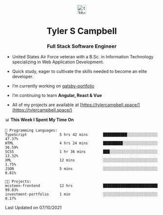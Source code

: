 <p align="center">
<a href="https://www.linkedin.com/in/t36campbell" target="blank"><img align="center" src="https://ik.imagekit.io/t36campbell/Portfolio/linkedin.png.original_m8bbGgPh6.png" alt="t36campbell" height="30" width="30" /></a>
</p>
<h1 align="center">Tyler S Campbell</h1>
<h3 align="center">Full Stack Software Engineer</h3>

* United States Air Force veteran with a B.Sc. in Information Technology specializing in Web Application Development. 

* Quick study, eager to cultivate the skills needed to become an elite developer.

* I’m currently working on [gatsby-portfolio](https://github.com/t36campbell/gatsby-portfolio)

* I’m continuing to learn **Angular, React & Vue**

* All of my projects are available at [https://tylercampbell.space/](https://tylercampbell.space/)

<!--START_SECTION:waka-->
📊 **This Week I Spent My Time On** 

```text
💬 Programming Languages: 
TypeScript               5 hrs 42 mins       ███████████░░░░░░░░░░░░░░   47.37% 
HTML                     4 hrs 24 mins       █████████░░░░░░░░░░░░░░░░   36.59% 
SCSS                     1 hr 36 mins        ███░░░░░░░░░░░░░░░░░░░░░░   13.32% 
XML                      12 mins             ░░░░░░░░░░░░░░░░░░░░░░░░░   1.75% 
JSON                     5 mins              ░░░░░░░░░░░░░░░░░░░░░░░░░   0.81%

🐱‍💻 Projects: 
mcsteen-frontend         12 hrs              █████████████████████████   99.83% 
investment-portfolio     1 min               ░░░░░░░░░░░░░░░░░░░░░░░░░   0.17%

```


 Last Updated on 07/10/2021
<!--END_SECTION:waka-->
